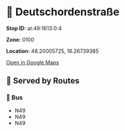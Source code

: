 # 🚉 Deutschordenstraße


**Stop ID:** at:49:1613:0:4

**Zone:** 0100

**Location:** 48.20005725, 16.26739385

[Open in Google Maps](https://www.google.com/maps?q=48.20005725,16.26739385)

## 🚆 Served by Routes

### 🚌 Bus
- N49
- N49
- N49